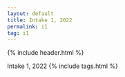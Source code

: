 ```yaml
---
layout: default
title: Intake 1, 2022
permalink: i1
tag: i1
---
```

{% include header.html %}

Intake 1, 2022
{% include tags.html %}
